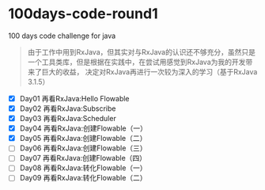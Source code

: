 # 100days-code-round1

100 days code challenge for java

> 由于工作中用到RxJava，但其实对与RxJava的认识还不够充分，虽然只是一个工具类库，但是根据在实践中，在尝试用感觉到RxJava为我的开发带来了巨大的收益，
> 决定对RxJava再进行一次较为深入的学习（基于RxJava 3.1.5）

- [X] Day01 再看RxJava:Hello Flowable  
- [x] Day02 再看RxJava:Subscribe  
- [x] Day03 再看RxJava:Scheduler  
- [x] Day04 再看RxJava:创建Flowable（一）  
- [x] Day05 再看RxJava:创建Flowable（二）  
- [ ] Day06 再看RxJava:创建Flowable（三）  
- [ ] Day07 再看RxJava:创建Flowable（四）
- [ ] Day08 再看RxJava:转化Flowable（一）
- [ ] Day09 再看RxJava:转化Flowable（二）
